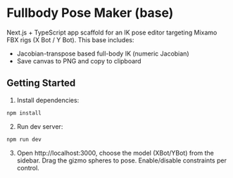 # Fullbody Pose Maker (base)

Next.js + TypeScript app scaffold for an IK pose editor targeting Mixamo FBX rigs (X Bot / Y Bot). This base includes:

- Jacobian-transpose based full-body IK (numeric Jacobian)
- Save canvas to PNG and copy to clipboard

## Getting Started

1. Install dependencies:

```bash
npm install
```

2. Run dev server:

```bash
npm run dev
```

3. Open http://localhost:3000, choose the model (XBot/YBot) from the sidebar.
   Drag the gizmo spheres to pose. Enable/disable constraints per control.
